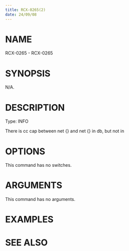 ```yaml
---
title: RCX-0265(2)
date: 24/09/08
---
```


# NAME

RCX-0265 - RCX-0265

# SYNOPSIS

N/A.

# DESCRIPTION

Type: INFO

There is cc cap between net {} and net {} in db, but not in

# OPTIONS

This command has no switches.

# ARGUMENTS

This command has no arguments.

# EXAMPLES

# SEE ALSO

